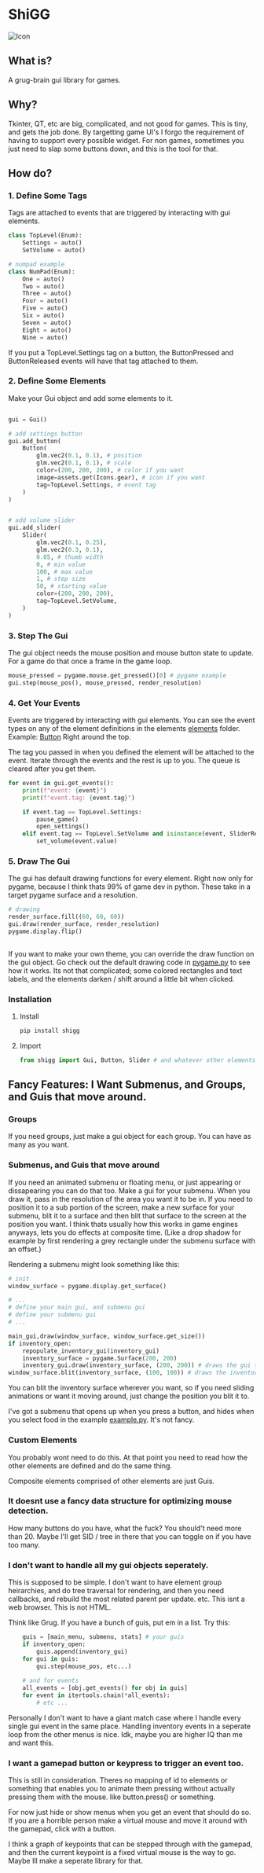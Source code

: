 # ShiGG

![Icon](icon.png)

## What is?

A grug-brain gui library for games.

## Why?

Tkinter, QT, etc are big, complicated, and not good for games. This is tiny, and gets the job done.
By targetting game UI's I forgo the requirement of having to support every possible widget.
For non games, sometimes you just need to slap some buttons down, and this is the tool for that.

## How do?


### 1. Define Some Tags

Tags are attached to events that are triggered by interacting with gui elements.



```python
class TopLevel(Enum):
    Settings = auto()
    SetVolume = auto()

# numpad example
class NumPad(Enum):
    One = auto()
    Two = auto()
    Three = auto()
    Four = auto()
    Five = auto()
    Six = auto()
    Seven = auto()
    Eight = auto()
    Nine = auto()
```

If you put a TopLevel.Settings tag on a button, the ButtonPressed and ButtonReleased events will have that tag attached to them. 


### 2. Define Some Elements

Make your Gui object and add some elements to it.

```python

gui = Gui()

# add settings button
gui.add_button(
    Button(
        glm.vec2(0.1, 0.1), # position
        glm.vec2(0.1, 0.1), # scale
        color=(200, 200, 200), # color if you want
        image=assets.get(Icons.gear), # icon if you want
        tag=TopLevel.Settings, # event tag
    )
)


# add volume slider
gui.add_slider(
    Slider(
        glm.vec2(0.1, 0.25),
        glm.vec2(0.3, 0.1),
        0.05, # thumb width
        0, # min value
        100, # max value
        1, # step size
        50, # starting value
        color=(200, 200, 200),
        tag=TopLevel.SetVolume,
    )
)
```

### 3. Step The Gui

The gui object needs the mouse position and mouse button state to update.
For a game do that once a frame in the game loop.

```python
mouse_pressed = pygame.mouse.get_pressed()[0] # pygame example
gui.step(mouse_pos(), mouse_pressed, render_resolution)
```

### 4. Get Your Events

Events are triggered by interacting with gui elements.
You can see the event types on any of the element definitions in the elements [elements](shigg/elements) folder. Example: [Button](shigg/elements/button.py) Right around the top.

The tag you passed in when you defined the element will be attached to the event.
Iterate through the events and the rest is up to you. The queue is cleared after you get them.

```python
for event in gui.get_events():
    print(f"event: {event}")
    print(f"event.tag: {event.tag}")

    if event.tag == TopLevel.Settings:
        pause_game()
        open_settings()
    elif event.tag == TopLevel.SetVolume and isinstance(event, SliderReleased):
        set_volume(event.value)
```

### 5. Draw The Gui
The gui has default drawing functions for every element.
Right now only for pygame, because I think thats 99% of game dev in python.
These take in a target pygame surface and a resolution.

```python
# drawing
render_surface.fill((60, 60, 60))
gui.draw(render_surface, render_resolution)
pygame.display.flip()
    
```

If you want to make your own theme, you can override the draw function on the gui object.
Go check out the default drawing code in [pygame.py](shigg/default_drawing/pygame.py) to see how it works.
Its not that complicated; some colored rectangles and text labels, and the elements darken / shift around a little bit when clicked.

### Installation

1. Install

   ```bash
   pip install shigg
   ```

2. Import

   ```python
   from shigg import Gui, Button, Slider # and whatever other elements you want
   ```

## Fancy Features: I Want Submenus, and Groups, and Guis that move around.

### Groups
If you need groups, just make a gui object for each group. You can have as many as you want. 

### Submenus, and Guis that move around
If you need an animated submenu or floating menu, or just appearing or dissapearing you can do that too. Make a gui for your submenu.
When you draw it, pass in the resolution of the area you want it to be in. If you need to position it to a sub portion of the screen, make a new surface for your submenu, blit it to a surface and then blit that surface to the screen at the position you want. I think thats usually how this works in game engines anyways, lets you do effects at composite time. (Like a drop shadow for example by first rendering a grey rectangle under the submenu surface with an offset.)

Rendering a submenu might look something like this:

```python
# init
window_surface = pygame.display.get_surface()

# ...
# define your main gui, and submenu gui
# define your submenu gui
# ...

main_gui,draw(window_surface, window_surface.get_size())
if inventory_open:
    repopulate_inventory_gui(inventory_gui)
    inventory_surface = pygame.Surface(200, 200)
    inventory_gui.draw(inventory_surface, (200, 200)) # draws the gui to the inventory surface
window_surface.blit(inventory_surface, (100, 100)) # draws the inventory surface at 100,100
```

You can blit the inventory surface wherever you want, so if you need sliding animations or want it moving around, just change the position you blit it to.

I've got a submenu that opens up when you press a button, and hides when you select food in the example [example.py](example/example.py). It's not fancy.

### Custom Elements
You probably wont need to do this. At that point you need to read how the other elements are defined and do the same thing. 

Composite elements comprised of other elements are just Guis. 

### It doesnt use a fancy data structure for optimizing mouse detection.
How many buttons do you have, what the fuck? You should't need more than 20.
Maybe I'll get SID / tree in there that you can toggle on if you have too many.

### I don't want to handle all my gui objects seperately.

This is supposed to be simple. I don't want to have element group heirarchies, and do tree traversal for rendering, and then you need callbacks, and rebuild the most related parent per update. etc. 
This isnt a web browser. This is not HTML.

Think like Grug. If you have a bunch of guis, put em in a list.
Try this:

```python
    guis = [main_menu, submenu, stats] # your guis
    if inventory_open:
        guis.append(inventory_gui)
    for gui in guis:
        gui.step(mouse_pos, etc...)
    
    # and for events
    all_events = [obj.get_events() for obj in guis]
    for event in itertools.chain(*all_events):
        # etc ...
```

Personally I don't want to have a giant match case where I handle every single gui event in the same place. Handling inventory events in a seperate loop from the other menus is nice. 
Idk, maybe you are higher IQ than me and want this.

### I want a gamepad button or keypress to trigger an event too.

This is still in consideration. 
Theres no mapping of id to elements or something that enables you to animate them pressing without 
actually pressing them with the mouse. like button.press() or something.

For now just hide or show menus when you get an event that should do so.
If you are a horrible person make a virtual mouse and move it around with the gamepad, click with a button.

I think a graph of keypoints that can be stepped through with the gamepad, 
and then the current keypoint is a fixed virtual mouse is the way to go. 
Maybe Ill make a seperate library for that.

